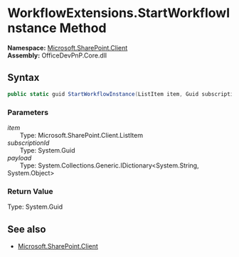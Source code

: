 # WorkflowExtensions.StartWorkflowInstance Method  
  

**Namespace:** [Microsoft.SharePoint.Client](Microsoft.SharePoint.Client.md)  
**Assembly:** OfficeDevPnP.Core.dll  
## Syntax
```C#
public static guid StartWorkflowInstance(ListItem item, Guid subscriptionId, IDictionary<String, Object> payload)
```
### Parameters
*item*  
&emsp;&emsp;Type: Microsoft.SharePoint.Client.ListItem  
*subscriptionId*  
&emsp;&emsp;Type: System.Guid  
*payload*  
&emsp;&emsp;Type: System.Collections.Generic.IDictionary<System.String, System.Object>  
### Return Value
Type: System.Guid  

## See also
- [Microsoft.SharePoint.Client](Microsoft.SharePoint.Client.md)
